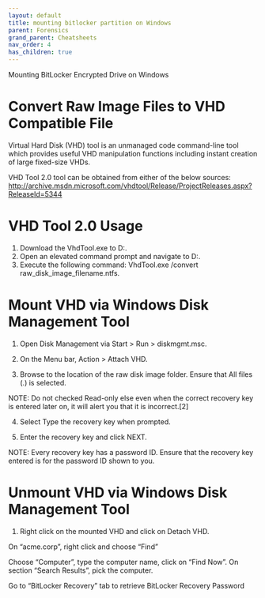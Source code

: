 ```yaml
---
layout: default
title: mounting bitlocker partition on Windows
parent: Forensics
grand_parent: Cheatsheets
nav_order: 4
has_children: true
---
```


Mounting BitLocker Encrypted Drive on Windows   
       
# Convert Raw Image Files to VHD Compatible File 

Virtual Hard Disk (VHD) tool is an unmanaged code command-line tool which provides useful VHD manipulation functions including instant creation of large fixed-size VHDs.

VHD Tool 2.0 tool can be obtained from either of the below sources: http://archive.msdn.microsoft.com/vhdtool/Release/ProjectReleases.aspx?ReleaseId=5344 
 
# VHD Tool 2.0 Usage 

1. Download the VhdTool.exe to D:\.
2. Open an elevated command prompt and navigate to D:\.
3. Execute the following command: VhdTool.exe /convert raw_disk_image_filename.ntfs.

# Mount VHD via Windows Disk Management Tool
1. Open Disk Management via Start > Run > diskmgmt.msc. 
2. On the Menu bar, Action > Attach VHD.
 
3. Browse to the location of the raw disk image folder. Ensure that All files (*.*) is selected.  

 
NOTE: Do not checked Read-only else even when the correct recovery key is entered later on, it will alert you that it is incorrect.[2] 

4. Select Type the recovery key when prompted.

5. Enter the recovery key and click NEXT.
 
NOTE: Every recovery key has a password ID. Ensure that the recovery key entered is for the password ID shown to you.
 
# Unmount VHD via Windows Disk Management Tool
 
1. Right click on the mounted VHD and click on Detach VHD.



On “acme.corp”, right click and choose “Find”
 

     
Choose “Computer”, type the computer name, click on “Find Now”. On section “Search Results”, pick the computer.

   
Go to “BitLocker Recovery” tab to retrieve BitLocker Recovery Password   
